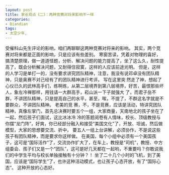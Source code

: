 ```yaml
---
layout: post
title: 家长观点《二》：两种竞赛对将来影响不一样
categories:
- Diandian
tags:
- 太空少年, 
---
```

受催科山先生评论的影响，咱们再聊聊这两种竞赛对将来的影响。 其实，两个竞赛对将来都是正面的影响，只是应该有些差别。 寒窗苦读，凭着对物理的喜好，搞清楚原理，做一道道怪题，分析、解决问题的能力提高了，坐了这么久，耐性提高了，既会分析解决问题，又耐得住寂寞，这样的人应该前途光明。 但是，这样的人学习是单打一的，没有要求讲究团队精神，注意，我没有说邓卓没有团队精神，只是奥赛不对己经有了的团队精神进行考评。 写在这里突 然走了神，想起了心仪已久的武林高手们，练啊练，从第二层境界到第八层境界，好苦，最恨那些坏人，象左冷禅那样，用钱请一大群高手，崧山派一下子就强大 了，而君子岳不群，不讲团队精神，只是提高自己的水平，甚至，唉，不提了，不群这名字就是不要群众，不讲团队精神。 老美的竞 赛，不，不是竞赛，应该是活动，特讲究团队精神，真像左掌门，首先总决赛时要五个一组，大家商量，天南地北的孩子坐在了一起，然后孩子们面试，这比冰冰冷 冷的答题阅卷有人情味，校长、顶级教授与你摆“龙门阵”，好爽，你已经部分融入和接受“美国文化”了，开放、坦诚，然后做模型，大家的思想要交流、折中， 要五人一组上台讲解，必须协作，不是说这些孩子有团队精神，而是要求你这样做。 在美国，每个小组中必须有一个美国孩子，这可是“国际活作”了，交流协作扩大了，在车上，教授是“司机”，教授、中方组委会、孩子们又是一个“团队”，这可是好几天都在一起哟，不重要吗？你敢说我们的中学生平均与校长单独接触有十分钟？！ 坐了二十几个小时的飞机，到了美国，应该是“国际学生”了，也许这种活动模式，也让孩子心态开放，有了“国际心态”。 这种开放的心态好。